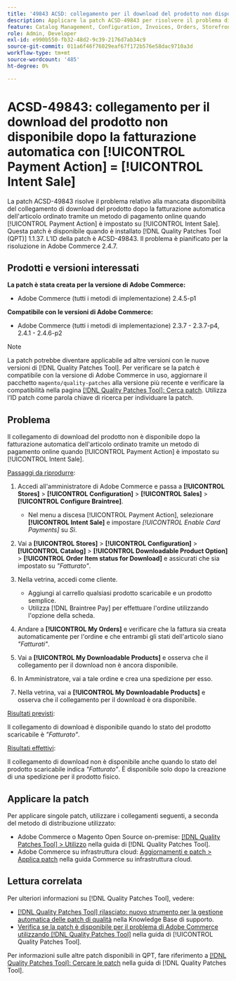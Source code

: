```yaml
---
title: '49843 ACSD: collegamento per il download del prodotto non disponibile dopo la fatturazione automatica con [!UICONTROL Payment Action] = [!UICONTROL Intent Sale]'
description: Applicare la patch ACSD-49843 per risolvere il problema di Adobe Commerce in cui il collegamento di download del prodotto non è disponibile dopo la fatturazione automatica dell'articolo ordinato tramite un metodo di pagamento online quando [!UICONTROL Payment Action] è impostato su [!UICONTROL Intent Sale].
feature: Catalog Management, Configuration, Invoices, Orders, Storefront
role: Admin, Developer
exl-id: e990b550-fb32-48d2-9c39-2176d7ab34c9
source-git-commit: 011a6f46f76029eaf67f172b576e58dac9710a3d
workflow-type: tm+mt
source-wordcount: '485'
ht-degree: 0%

---
```


# ACSD-49843: collegamento per il download del prodotto non disponibile dopo la fatturazione automatica con [!UICONTROL Payment Action] = [!UICONTROL Intent Sale]

La patch ACSD-49843 risolve il problema relativo alla mancata disponibilità del collegamento di download del prodotto dopo la fatturazione automatica dell&#39;articolo ordinato tramite un metodo di pagamento online quando [!UICONTROL Payment Action] è impostato su [!UICONTROL Intent Sale]. Questa patch è disponibile quando è installato [!DNL Quality Patches Tool (QPT)] 1.1.37. L’ID della patch è ACSD-49843. Il problema è pianificato per la risoluzione in Adobe Commerce 2.4.7.

## Prodotti e versioni interessati

**La patch è stata creata per la versione di Adobe Commerce:**

* Adobe Commerce (tutti i metodi di implementazione) 2.4.5-p1

**Compatibile con le versioni di Adobe Commerce:**

* Adobe Commerce (tutti i metodi di implementazione) 2.3.7 - 2.3.7-p4, 2.4.1 - 2.4.6-p2

>[!NOTE]
>
>La patch potrebbe diventare applicabile ad altre versioni con le nuove versioni di [!DNL Quality Patches Tool]. Per verificare se la patch è compatibile con la versione di Adobe Commerce in uso, aggiornare il pacchetto `magento/quality-patches` alla versione più recente e verificare la compatibilità nella pagina [[!DNL Quality Patches Tool]: Cerca patch](https://experienceleague.adobe.com/tools/commerce-quality-patches/index.html). Utilizza l’ID patch come parola chiave di ricerca per individuare la patch.

## Problema

Il collegamento di download del prodotto non è disponibile dopo la fatturazione automatica dell&#39;articolo ordinato tramite un metodo di pagamento online quando [!UICONTROL Payment Action] è impostato su [!UICONTROL Intent Sale].

<u>Passaggi da riprodurre</u>:

1. Accedi all&#39;amministratore di Adobe Commerce e passa a **[!UICONTROL Stores]** > **[!UICONTROL Configuration]** > **[!UICONTROL Sales]** > **[!UICONTROL Configure Braintree]**.

   * Nel menu a discesa [!UICONTROL Payment Action], selezionare **[!UICONTROL Intent Sale]** e impostare *[!UICONTROL Enable Card Payments]* su *Sì*.

1. Vai a **[!UICONTROL Stores]** > **[!UICONTROL Configuration]** > **[!UICONTROL Catalog]** > **[!UICONTROL Downloadable Product Option]** > **[!UICONTROL Order Item status for Download]** e assicurati che sia impostato su *&quot;Fatturato&quot;*.
1. Nella vetrina, accedi come cliente.

   * Aggiungi al carrello qualsiasi prodotto scaricabile e un prodotto semplice.
   * Utilizza [!DNL Braintree Pay] per effettuare l&#39;ordine utilizzando l&#39;opzione della scheda.

1. Andare a **[!UICONTROL My Orders]** e verificare che la fattura sia creata automaticamente per l&#39;ordine e che entrambi gli stati dell&#39;articolo siano *&quot;Fatturati&quot;*.
1. Vai a **[!UICONTROL My Downloadable Products]** e osserva che il collegamento per il download non è ancora disponibile.
1. In Amministratore, vai a tale ordine e crea una spedizione per esso.
1. Nella vetrina, vai a **[!UICONTROL My Downloadable Products]** e osserva che il collegamento per il download è ora disponibile.

<u>Risultati previsti</u>:

Il collegamento di download è disponibile quando lo stato del prodotto scaricabile è *&quot;Fatturato&quot;*.

<u>Risultati effettivi</u>:

Il collegamento di download non è disponibile anche quando lo stato del prodotto scaricabile indica *&quot;Fatturato&quot;*. È disponibile solo dopo la creazione di una spedizione per il prodotto fisico.

## Applicare la patch

Per applicare singole patch, utilizzare i collegamenti seguenti, a seconda del metodo di distribuzione utilizzato:

* Adobe Commerce o Magento Open Source on-premise: [[!DNL Quality Patches Tool] > Utilizzo](/help/tools/quality-patches-tool/usage.md) nella guida di [!DNL Quality Patches Tool].
* Adobe Commerce su infrastruttura cloud: [Aggiornamenti e patch > Applica patch](https://experienceleague.adobe.com/docs/commerce-cloud-service/user-guide/develop/upgrade/apply-patches.html) nella guida Commerce su infrastruttura cloud.

## Lettura correlata

Per ulteriori informazioni su [!DNL Quality Patches Tool], vedere:

* [[!DNL Quality Patches Tool] rilasciato: nuovo strumento per la gestione automatica delle patch di qualità](https://experienceleague.adobe.com/en/docs/commerce-operations/tools/quality-patches-tool/quality-patches-tool-to-self-serve-quality-patches) nella Knowledge Base di supporto.
* [Verifica se la patch è disponibile per il problema di Adobe Commerce utilizzando  [!DNL Quality Patches Tool]](/help/tools/quality-patches-tool/patches-available-in-qpt/check-patch-for-magento-issue-with-magento-quality-patches.md) nella guida di [!UICONTROL Quality Patches Tool].


Per informazioni sulle altre patch disponibili in QPT, fare riferimento a [[!DNL Quality Patches Tool]: Cercare le patch](https://experienceleague.adobe.com/tools/commerce-quality-patches/index.html) nella guida di [!DNL Quality Patches Tool].
